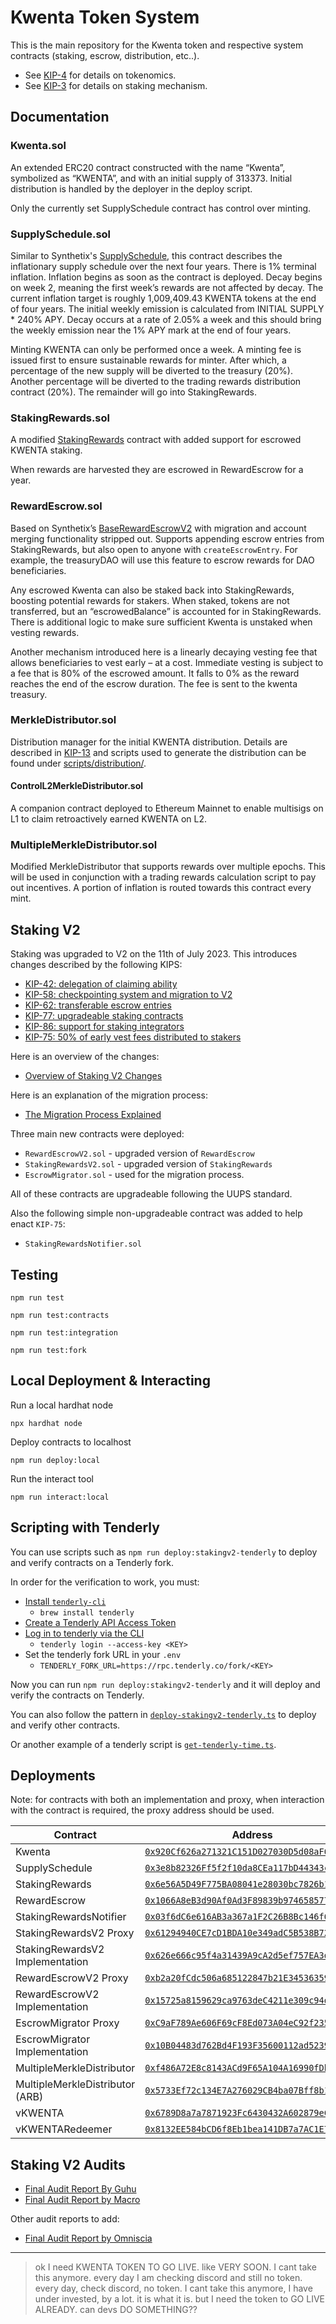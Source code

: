 # Kwenta Token System

This is the main repository for the Kwenta token and respective system contracts (staking, escrow, distribution, etc..). 

- See [KIP-4](https://kips.kwenta.io/kips/kip-4/) for details on tokenomics.
- See [KIP-3](https://kips.kwenta.io/kips/kip-3/) for details on staking mechanism.

## Documentation

### Kwenta.sol

An extended ERC20 contract constructed with the name “Kwenta”, symbolized as “KWENTA”, and with an initial supply of 313373. Initial distribution is handled by the deployer in the deploy script.

Only the currently set SupplySchedule contract has control over minting.

### SupplySchedule.sol

Similar to Synthetix's [SupplySchedule](https://github.com/Synthetixio/synthetix/blob/204b13bfdfd3c67cb48f875fc314b306965f39cf/contracts/SupplySchedule.sol), this contract describes the inflationary supply schedule over the next four years. There is 1% terminal inflation. Inflation begins as soon as the contract is deployed. Decay begins on week 2, meaning the first week’s rewards are not affected by decay. The current inflation target is roughly 1,009,409.43 KWENTA tokens at the end of four years. The initial weekly emission is calculated from INITIAL SUPPLY * 240% APY. Decay occurs at a rate of 2.05% a week and this should bring the weekly emission near the 1% APY mark at the end of four years.

Minting KWENTA can only be performed once a week. A minting fee is issued first to ensure sustainable rewards for minter. After which, a percentage of the new supply will be diverted to the treasury (20%). Another percentage will be diverted to the trading rewards distribution contract (20%). The remainder will go into StakingRewards.

### StakingRewards.sol

A modified [StakingRewards](https://github.com/Synthetixio/synthetix/blob/204b13bfdfd3c67cb48f875fc314b306965f39cf/contracts/StakingRewards.sol) contract with added support for escrowed KWENTA staking.

When rewards are harvested they are escrowed in RewardEscrow for a year.

### RewardEscrow.sol

Based on Synthetix’s [BaseRewardEscrowV2](https://github.com/Synthetixio/synthetix/blob/204b13bfdfd3c67cb48f875fc314b306965f39cf/contracts/BaseRewardEscrowV2.sol) with migration and account merging functionality stripped out. Supports appending escrow entries from StakingRewards, but also open to anyone with `createEscrowEntry`. For example, the treasuryDAO will use this feature to escrow rewards for DAO beneficiaries. 

Any escrowed Kwenta can also be staked back into StakingRewards, boosting potential rewards for stakers. When staked, tokens are not transferred, but an “escrowedBalance” is accounted for in StakingRewards. There is additional logic to make sure sufficient Kwenta is unstaked when vesting rewards. 

Another mechanism introduced here is a linearly decaying vesting fee that allows beneficiaries to vest early – at a cost. Immediate vesting is subject to a fee that is 80% of the escrowed amount. It falls to 0% as the reward reaches the end of the escrow duration. The fee is sent to the kwenta treasury. 

### MerkleDistributor.sol

Distribution manager for the initial KWENTA distribution. Details are described in [KIP-13](https://kips.kwenta.io/kips/kip-13/) and scripts used to generate the distribution can be found under [scripts/distribution/](scripts/distribution/).

#### ControlL2MerkleDistributor.sol

A companion contract deployed to Ethereum Mainnet to enable multisigs on L1 to claim retroactively earned KWENTA on L2. 

### MultipleMerkleDistributor.sol

Modified MerkleDistributor that supports rewards over multiple epochs. This will be used in conjunction with a trading rewards calculation script to pay out incentives. A portion of inflation is routed towards this contract every mint.

## Staking V2

Staking was upgraded to V2 on the 11th of July 2023. This introduces changes described by the following KIPS:
- [KIP-42: delegation of claiming ability](https://github.com/Kwenta/kwenta-state-log/blob/master/kips/kip-042.md)
- [KIP-58: checkpointing system and migration to V2](https://github.com/Kwenta/kwenta-state-log/blob/master/kips/kip-058.md)
- [KIP-62: transferable escrow entries](https://github.com/Kwenta/kwenta-state-log/blob/master/kips/kip-062.md)
- [KIP-77: upgradeable staking contracts](https://github.com/Kwenta/kwenta-state-log/blob/master/kips/kip-077.md)
- [KIP-86: support for staking integrators](https://github.com/Kwenta/kwenta-state-log/blob/master/kips/kip-086.md)
- [KIP-75: 50% of early vest fees distributed to stakers](https://github.com/Kwenta/kwenta-state-log/blob/master/kips/kip-075.md)

Here is an overview of the changes:
- [Overview of Staking V2 Changes](https://github.com/tommyrharper/shared-notes/blob/main/stakingv2/overview/stakingv2-overview-new.md)

Here is an explanation of the migration process:
- [The Migration Process Explained](https://github.com/tommyrharper/shared-notes/blob/main/stakingv2/migration-v2/migration-v2.md)

Three main new contracts were deployed:
- `RewardEscrowV2.sol` - upgraded version of `RewardEscrow`
- `StakingRewardsV2.sol` - upgraded version of `StakingRewards`
- `EscrowMigrator.sol` - used for the migration process.

All of these contracts are upgradeable following the UUPS standard.

Also the following simple non-upgradeable contract was added to help enact `KIP-75`:
- `StakingRewardsNotifier.sol`

## Testing

```
npm run test
```
```
npm run test:contracts
```
```
npm run test:integration
```
```
npm run test:fork
```

## Local Deployment & Interacting

Run a local hardhat node
```
npx hardhat node
```
Deploy contracts to localhost
```
npm run deploy:local
```
Run the interact tool
```
npm run interact:local
```

## Scripting with Tenderly

You can use scripts such as `npm run deploy:stakingv2-tenderly` to deploy and verify contracts on a Tenderly fork.

In order for the verification to work, you must:
- [Install `tenderly-cli`](https://github.com/Tenderly/tenderly-cli)
  - `brew install tenderly`
- [Create a Tenderly API Access Token](https://docs.tenderly.co/other/platform-access/how-to-generate-api-access-tokens)
- [Log in to tenderly via the CLI](https://github.com/Tenderly/tenderly-cli#login)
  - `tenderly login --access-key <KEY>`
- Set the tenderly fork URL in your `.env`
  - `TENDERLY_FORK_URL=https://rpc.tenderly.co/fork/<KEY>`

Now you can run `npm run deploy:stakingv2-tenderly` and it will deploy and verify the contracts on Tenderly.

You can also follow the pattern in [`deploy-stakingv2-tenderly.ts`](./scripts/deploy-stakingv2-tenderly.ts) to deploy and verify other contracts.

Or another example of a tenderly script is [`get-tenderly-time.ts`](./scripts/get-tenderly-time.ts).

## Deployments

Note: for contracts with both an implementation and proxy, when interaction with the contract is required, the proxy address should be used.

| Contract                        | Address                                                                                                                            |
| ------------------------------- | ---------------------------------------------------------------------------------------------------------------------------------- |
| Kwenta                          | [`0x920Cf626a271321C151D027030D5d08aF699456b`](https://optimistic.etherscan.io/token/0x920Cf626a271321C151D027030D5d08aF699456b)   |
| SupplySchedule                  | [`0x3e8b82326Ff5f2f10da8CEa117bD44343ccb9c26`](https://optimistic.etherscan.io/address/0x3e8b82326Ff5f2f10da8CEa117bD44343ccb9c26) |
| StakingRewards                  | [`0x6e56A5D49F775BA08041e28030bc7826b13489e0`](https://optimistic.etherscan.io/address/0x6e56A5D49F775BA08041e28030bc7826b13489e0) |
| RewardEscrow                    | [`0x1066A8eB3d90Af0Ad3F89839b974658577e75BE2`](https://optimistic.etherscan.io/address/0x1066A8eB3d90Af0Ad3F89839b974658577e75BE2) |
| StakingRewardsNotifier          | [`0x03f6dC6e616AB3a367a1F2C26B8Bc146f632b451`](https://optimistic.etherscan.io/address/0x03f6dC6e616AB3a367a1F2C26B8Bc146f632b451) |
| StakingRewardsV2 Proxy          | [`0x61294940CE7cD1BDA10e349adC5B538B722CeB88`](https://optimistic.etherscan.io/address/0x61294940CE7cD1BDA10e349adC5B538B722CeB88) |
| StakingRewardsV2 Implementation | [`0x626e666c95f4a31439A9cA2d5ef757EA3d72A2fd`](https://optimistic.etherscan.io/address/0x626e666c95f4a31439A9cA2d5ef757EA3d72A2fd) |
| RewardEscrowV2 Proxy            | [`0xb2a20fCdc506a685122847b21E34536359E94C56`](https://optimistic.etherscan.io/address/0xb2a20fCdc506a685122847b21E34536359E94C56) |
| RewardEscrowV2 Implementation   | [`0x15725a8159629ca9763deC4211e309c94d9f5CB0`](https://optimistic.etherscan.io/address/0x15725a8159629ca9763deC4211e309c94d9f5CB0) |
| EscrowMigrator Proxy            | [`0xC9aF789Ae606F69cF8Ed073A04eC92f2354b027d`](https://optimistic.etherscan.io/address/0xC9aF789Ae606F69cF8Ed073A04eC92f2354b027d) |
| EscrowMigrator Implementation   | [`0x10B04483d762Bd4F193F35600112ad52391004A7`](https://optimistic.etherscan.io/address/0x10B04483d762Bd4F193F35600112ad52391004A7) |
| MultipleMerkleDistributor       | [`0xf486A72E8c8143ACd9F65A104A16990fDb38be14`](https://optimistic.etherscan.io/address/0xf486A72E8c8143ACd9F65A104A16990fDb38be14) |
| MultipleMerkleDistributor (ARB) | [`0x5733Ef72c134E7A276029CB4ba07Bff8b1163086`](https://arbiscan.io/address/0x5733Ef72c134E7A276029CB4ba07Bff8b1163086) |
| vKWENTA                         | [`0x6789D8a7a7871923Fc6430432A602879eCB6520a`](https://optimistic.etherscan.io/token/0x6789d8a7a7871923fc6430432a602879ecb6520a)   |
| vKWENTARedeemer                 | [`0x8132EE584bCD6f8Eb1bea141DB7a7AC1E72917b9`](https://optimistic.etherscan.io/address/0x8132EE584bCD6f8Eb1bea141DB7a7AC1E72917b9) |

## Staking V2 Audits

- [Final Audit Report By Guhu](https://gist.github.com/guhu95/3330fad8e6417b567a3787f86392ae32)
- [Final Audit Report by Macro](https://0xmacro.com/library/audits/kwenta-7.html)

Other audit reports to add:
- [Final Audit Report by Omniscia](https://omniscia.io/reports/kwenta-staking-v2-w-migrators-64e48aba18c4480014cf4897/)

---

> ok I need KWENTA TOKEN TO GO LIVE. like VERY SOON. I cant take this anymore. every day I am checking discord and still no token. every day, check discord, no token. I cant take this anymore, I have under invested, by a lot. it is what it is. but I need the token to GO LIVE ALREADY. can devs DO SOMETHING??
